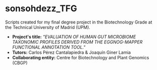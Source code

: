 # sonsohdezz_TFG
Scripts created for my final degree project in the Biotechnology Grade at the Technical University of Madrid (UPM).


* **Project's title:** *"EVALUATION OF HUMAN GUT MICROBIOME TAXONOMIC PROFILES DERIVED FROM THE EGGNOG-MAPPER FUNCTIONAL ANNOTATION TOOL."* 
* **Tutors:** Carlos Pérez Cantalapiedra & Joaquín Giner Lamia
* **Collaborating entity:** Centre for Biotechnology and Plant Genomics (CBGP)
